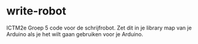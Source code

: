 # write-robot
ICTM2e Groep 5 code voor de schrijfrobot. Zet dit in je library map van je Arduino als je het wilt gaan gebruiken voor je Arduino.
